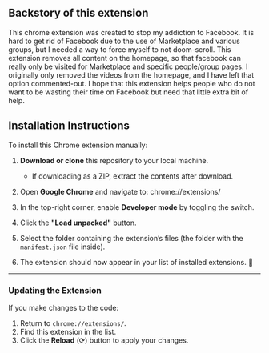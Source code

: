 ## Backstory of this extension

This chrome extension was created to stop my addiction to Facebook.
It is hard to get rid of Facebook due to the use of Marketplace and various groups, but I needed a way to force myself to not doom-scroll. This extension removes all content on the homepage, so that facebook can really only be visited for Marketplace and specific people/group pages.
I originally only removed the videos from the homepage, and I have left that option commented-out. I hope that this extension helps people who do not want to be wasting their time on Facebook but need that little extra bit of help.

## Installation Instructions

To install this Chrome extension manually:

1. **Download or clone** this repository to your local machine.

   - If downloading as a ZIP, extract the contents after download.

2. Open **Google Chrome** and navigate to: chrome://extensions/

3. In the top-right corner, enable **Developer mode** by toggling the switch.

4. Click the **"Load unpacked"** button.

5. Select the folder containing the extension’s files (the folder with the `manifest.json` file inside).

6. The extension should now appear in your list of installed extensions. 🎉

---

### Updating the Extension

If you make changes to the code:

1. Return to `chrome://extensions/`.
2. Find this extension in the list.
3. Click the **Reload** (⟳) button to apply your changes.

